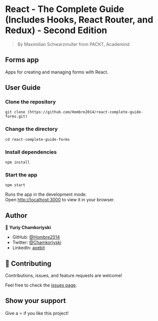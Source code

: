 # React - The Complete Guide (Includes Hooks, React Router, and Redux) - Second Edition

> By Maximilian Schwarzmuller from PACKT, Academind

## Forms app

Apps for creating and managing forms with React.

## User Guide

### Clone the repository

`git clone (https://github.com/Hombre2014/react-complete-guide-forms.git)`

### Change the directory

`cd react-complete-guide-forms`

### Install dependencies

`npm install`

### Start the app

`npm start`

Runs the app in the development mode.\
Open [http://localhost:3000](http://localhost:3000) to view it in your browser.

## Author

👤 **Yuriy Chamkoriyski**

- GitHub: [@Hombre2014](https://github.com/Hombre2014)
- Twitter: [@Chamkoriyski](https://twitter.com/Chamkoriyski)
- LinkedIn: [axebit](https://linkedin.com/in/axebit)

## 🤝 Contributing

Contributions, issues, and feature requests are welcome!

Feel free to check the [issues page](https://github.com/Hombre/react-complete-guide-forms/issues).

## Show your support

Give a ⭐️ if you like this project!
